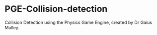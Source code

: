 # PGE-Collision-detection
Collision Detection using the Physics Game Engine, created by Dr Gaius Mulley.
